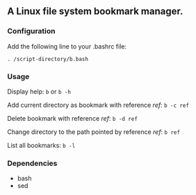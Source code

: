 ## A Linux file system bookmark manager.

### Configuration

Add the following line to your .bashrc file:

```
. /script-directory/b.bash
```

### Usage

Display help: ```b``` or ```b -h```

Add current directory as bookmark with reference _ref_: ```b -c ref```

Delete bookmark with reference _ref_: ```b -d ref```

Change directory to the path pointed by reference _ref_: ```b ref```

List all bookmarks: ```b -l```

### Dependencies

- bash
- sed
